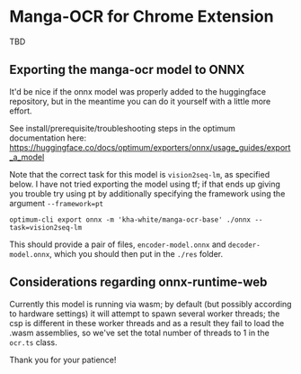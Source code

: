 # Manga-OCR for Chrome Extension

TBD


## Exporting the manga-ocr model to ONNX

It'd be nice if the onnx model was properly added to the huggingface repository, but in the meantime you can do it yourself with a little more effort. 

See install/prerequisite/troubleshooting steps in the optimum documentation here: https://huggingface.co/docs/optimum/exporters/onnx/usage_guides/export_a_model

Note that the correct task for this model is `vision2seq-lm`, as specified below. I have not tried exporting the model using tf; if that ends up giving you trouble try using pt by additionally specifying the framework using the argument `--framework=pt`

`optimum-cli export onnx -m 'kha-white/manga-ocr-base' ./onnx --task=vision2seq-lm`

This should provide a pair of files, `encoder-model.onnx` and `decoder-model.onnx`, which you should then put in the `./res` folder.

## Considerations regarding onnx-runtime-web

Currently this model is running via wasm; by default (but possibly according to hardware settings) it will attempt to spawn several worker threads; the csp is different in these worker threads and as a result they fail to load the .wasm assemblies, so we've set the total number of threads to 1 in the `ocr.ts` class.

Thank you for your patience!